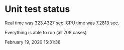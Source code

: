# Unit test status
Real time was 323.4327 sec.
CPU time was 7.2813 sec.

Everything is able to run (all 708 cases)

February 19, 2020 15:31:38